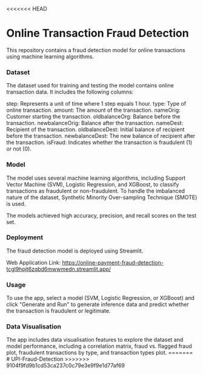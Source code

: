 <<<<<<< HEAD
<h1>Online Transaction Fraud Detection</h1>
This repository contains a fraud detection model for online transactions using machine learning algorithms.

<h3>Dataset</h3>
The dataset used for training and testing the model contains online transaction data. It includes the following columns:

step: Represents a unit of time where 1 step equals 1 hour.
type: Type of online transaction.
amount: The amount of the transaction.
nameOrig: Customer starting the transaction.
oldbalanceOrg: Balance before the transaction.
newbalanceOrig: Balance after the transaction.
nameDest: Recipient of the transaction.
oldbalanceDest: Initial balance of recipient before the transaction.
newbalanceDest: The new balance of recipient after the transaction.
isFraud: Indicates whether the transaction is fraudulent (1) or not (0).

<h3>Model</h3>
The model uses several machine learning algorithms, including Support Vector Machine (SVM), Logistic Regression, and XGBoost, to classify transactions as fraudulent or non-fraudulent. To handle the imbalanced nature of the dataset, Synthetic Minority Over-sampling Technique (SMOTE) is used.

The models achieved high accuracy, precision, and recall scores on the test set.

<h3>Deployment</h3>
The fraud detection model is deployed using Streamlit.

Web Application Link: https://online-payment-fraud-detection-tcgl9hpjt6zqbd6mwwmedn.streamlit.app/

<h3>Usage</h3>
To use the app, select a model (SVM, Logistic Regression, or XGBoost) and click "Generate and Run" to generate inference data and predict whether the transaction is fraudulent or legitimate.

<h3>Data Visualisation</h3>
The app includes data visualisation features to explore the dataset and model performance, including a correlation matrix, fraud vs. flagged fraud plot, fraudulent transactions by type, and transaction types plot.
=======
# UPI-Fraud-Detection
>>>>>>> 9104f9fd9b1cd53ca237c0c79e3e9f9e1d77af69
